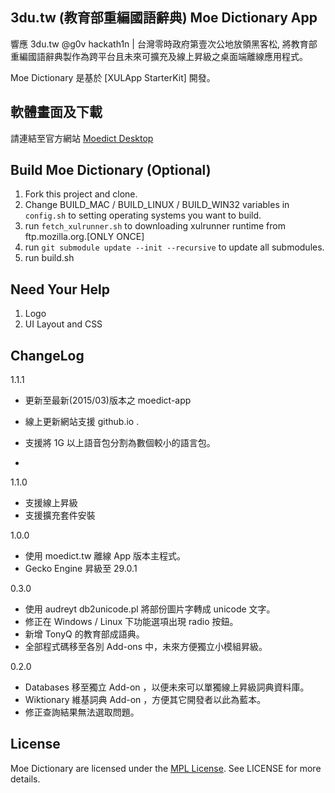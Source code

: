 3du.tw (教育部重編國語辭典) Moe Dictionary App
-----------------------------
響應 3du.tw @g0v hackath1n |  台灣零時政府第壹次公地放領黑客松, 將教育部重編國語辭典製作為跨平台且未來可擴充及線上昇級之桌面端離線應用程式。

Moe Dictionary 是基於 [XULApp StarterKit] 開發。


軟體畫面及下載
-----------------------------
請連結至官方網站 [Moedict Desktop](https://racklin.github.io/moedict-desktop/)


Build Moe Dictionary (Optional)
-----------------------------

1. Fork this project and clone.
2. Change BUILD_MAC / BUILD_LINUX / BUILD_WIN32 variables in `config.sh` to setting operating systems you want to build.
3. run `fetch_xulrunner.sh` to downloading xulrunner runtime from ftp.mozilla.org.[ONLY ONCE]
4. run `git submodule update --init --recursive` to update all submodules.
5. run build.sh


Need Your Help
-----------------------------
1. Logo
2. UI Layout and CSS

ChangeLog
-----------------------------
1.1.1
* 更新至最新(2015/03)版本之 moedict-app
* 線上更新網站支援 github.io .
* 支援將 1G 以上語音包分割為數個較小的語言包。

*
1.1.0
* 支援線上昇級
* 支援擴充套件安裝

1.0.0
* 使用 moedict.tw 離線 App 版本主程式。
* Gecko Engine 昇級至 29.0.1

0.3.0
* 使用 audreyt db2unicode.pl 將部份圖片字轉成 unicode 文字。
* 修正在 Windows / Linux 下功能選項出現 radio 按鈕。
* 新增 TonyQ 的教育部成語典。
* 全部程式碼移至各別 Add-ons 中，未來方便獨立小模組昇級。

0.2.0
* Databases 移至獨立 Add-on ，以便未來可以單獨線上昇級詞典資料庫。
* Wiktionary 維基詞典 Add-on ，方便其它開發者以此為藍本。
* 修正查詢結果無法選取問題。

License
-----------------------------
Moe Dictionary are licensed under the [MPL License](http://mozilla.org/MPL/2.0/).
See LICENSE for more details.


